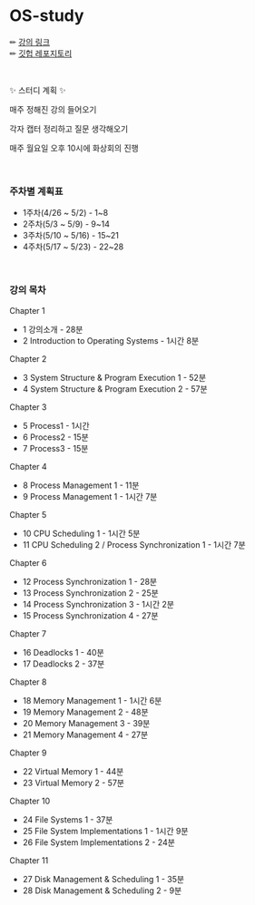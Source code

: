 # OS-study

✏ [강의 링크](http://www.kocw.or.kr/home/cview.do?mty=p&kemId=1046323)<br>
✏ [깃헙 레포지토리](https://github.com/seunghee73/CS-study/tree/master/Operating%20System)

<br>

✨ 스터디 계획 ✨

  매주 정해진 강의 들어오기

  각자 캡터 정리하고 질문 생각해오기

  매주 월요일 오후 10시에 화상회의 진행

<br>

### 주차별 계획표

- 1주차(4/26 ~ 5/2) - 1~8
- 2주차(5/3 ~ 5/9) - 9~14
- 3주차(5/10 ~ 5/16) - 15~21
- 4주차(5/17 ~ 5/23) - 22~28

<br>

### 강의 목차

Chapter 1

- 1 강의소개 - 28분
- 2 Introduction to Operating Systems - 1시간 8분

Chapter 2

- 3 System Structure & Program Execution 1 - 52분
- 4 System Structure & Program Execution 2 - 57분

Chapter 3

- 5 Process1 - 1시간
- 6 Process2 - 15분
- 7 Process3 - 15분

Chapter 4

- 8 Process Management 1 - 11분
- 9 Process Management 1 - 1시간 7분

Chapter 5

- 10 CPU Scheduling 1 - 1시간 5분
- 11 CPU Scheduling 2 / Process Synchronization 1 - 1시간 7분

Chapter 6

- 12 Process Synchronization 1 - 28분
- 13 Process Synchronization 2 - 25분
- 14 Process Synchronization 3 - 1시간 2분
- 15 Process Synchronization 4 - 27분

Chapter 7

- 16 Deadlocks 1 - 40분
- 17 Deadlocks 2 - 37분

Chapter 8

- 18 Memory Management 1 - 1시간 6분
- 19 Memory Management 2 - 48분
- 20 Memory Management 3 - 39분
- 21 Memory Management 4 - 27분

Chapter 9

- 22 Virtual Memory 1 - 44분
- 23 Virtual Memory 2 - 57분

Chapter 10

- 24 File Systems 1 - 37분
- 25 File System Implementations 1 - 1시간 9분
- 26 File System Implementations 2 - 24분

Chapter 11

- 27 Disk Management & Scheduling 1 - 35분
- 28 Disk Management & Scheduling 2 - 9분